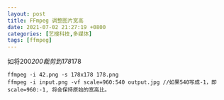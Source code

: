 ```yaml
---
layout: post
title: FFmpeg 调整图片宽高
date: 2021-07-02 21:27:19 +0800
categories: [艺搜科技,多媒体]
tags: [ffmpeg]
---
```

如将200*200裁剪到178*178

```
ffmpeg -i 42.png -s 178x178 178.png
ffmpeg -i input.png -vf scale=960:540 output.jpg //如果540写成-1，即scale=960:-1, 将会保持原始的宽高比。
```